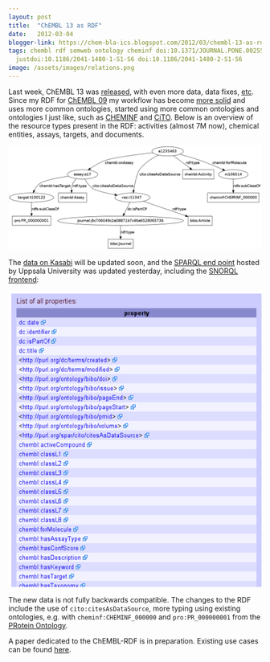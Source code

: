 ```yaml
---
layout: post
title:  "ChEMBL 13 as RDF"
date:   2012-03-04
blogger-link: https://chem-bla-ics.blogspot.com/2012/03/chembl-13-as-rdf.html
tags: chembl rdf semweb ontology cheminf doi:10.1371/JOURNAL.PONE.0025513 cito
  justdoi:10.1186/2041-1480-1-S1-S6 doi:10.1186/2041-1480-2-S1-S6
image: /assets/images/relations.png
---
```


Last week, ChEMBL 13 was [released](http://chembl.blogspot.com/2012/02/chembl-13-released.html), with even more data, data fixes,
[etc](ftp://ftp.ebi.ac.uk/pub/databases/chembl/ChEMBLdb/releases/chembl_13/chembl_13_release_notes.txt). Since my RDF for
[ChEMBL 09](http://chem-bla-ics.blogspot.com/2011/04/chembl-09-as-rdf.html) my workflow has become
[more solid](https://github.com/egonw/chembl.rdf/commits/master) and uses more common ontologies, started using more common ontologies
and ontologies I just like, such as [CHEMINF](http://www.plosone.org/article/info:doi/10.1371/journal.pone.0025513) and
[CiTO](http://www.jbiomedsem.com/content/1/S1/S6). Below is an overview of the resource types present in the RDF:
activities (almost 7M now), chemical entities, assays, targets, and documents.

![](/assets/images/relations.png)

The [data on Kasabi](http://chem-bla-ics.blogspot.com/2011/10/chembl-rdf-uploading-data-to-kasabi.html) will be updated soon,
and the [SPARQL end point](http://rdf.farmbio.uu.se/chembl/sparql) hosted by Uppsala University was updated yesterday, including the
[SNORQL frontend](http://rdf.farmbio.uu.se/chembl/snorql/):

![](/assets/images/chemblRDF13.png)

The new data is not fully backwards compatible. The changes to the RDF include the use of `cito:citesAsDataSource`, more typing
using existing ontologies, e.g. with `cheminf:CHEMINF_000000` and `pro:PR_000000001` from the
[PRotein Ontology](http://pir.georgetown.edu/pro/).

A paper dedicated to the ChEMBL-RDF is in preparation. Existing use cases can be found
[here](http://www.jbiomedsem.com/content/2/S1/S6).
